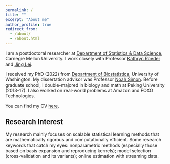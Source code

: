 ```yaml
---
permalink: /
title: ""
excerpt: "About me"
author_profile: true
redirect_from: 
  - /about/
  - /about.html
---
```


I am a postdoctoral researcher at [Department of Statistics & Data Science](https://www.cmu.edu/dietrich/statistics-datascience/index.html), Carnegie Mellon University. I work closely with Professor [Kathryn Roeder](https://www.stat.cmu.edu/~roeder/) and [Jing Lei](https://www.stat.cmu.edu/~jinglei/). 

I received my PhD (2022) from [Department of Biostatistics](https://www.biostat.washington.edu/), University of Washington. My dissertation advisor was Professor [Noah Simon](https://www.biostat.washington.edu/people/noah-simon). Before graduate school, I double-majored in biology and math at Peking University (2013-17). I also worked on real-world problems at Amazon and FOXO Technologies.

You can find my CV [here](/files/CV.pdf).

## Research Interest

My research mainly focuses on scalable statistical learning methods that are mathematically rigorous and computationally efficient. Some research keywords that catch my eyes: nonparametric methods (especially those based on basis expansion and reproducing kernels); model selection (cross-validation and its variants); online estimation with streaming data.